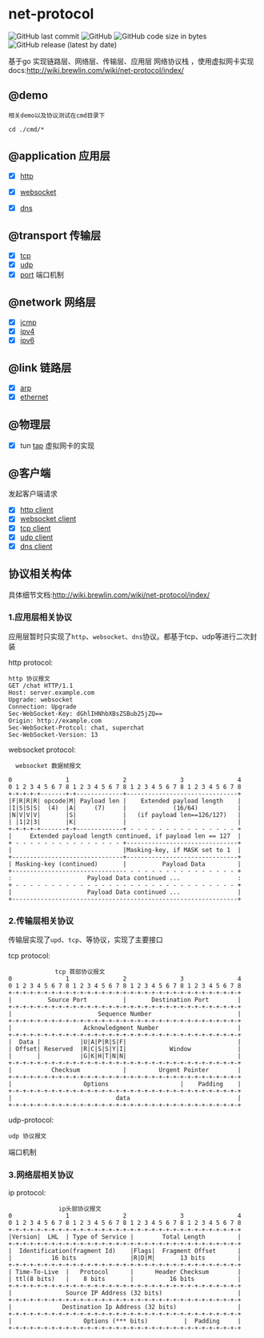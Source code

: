 # net-protocol
<p>
<img alt="GitHub last commit" src="https://img.shields.io/github/last-commit/brewlin/net-protocol">
<img alt="GitHub" src="https://img.shields.io/github/license/brewlin/net-protocol">
<img alt="GitHub code size in bytes" src="https://img.shields.io/github/languages/code-size/brewlin/net-protocol">
  <img alt="GitHub release (latest by date)" src="https://img.shields.io/github/v/release/brewlin/net-protocol">
  </p>


基于go 实现链路层、网络层、传输层、应用层 网络协议栈 ，使用虚拟网卡实现 docs:http://wiki.brewlin.com/wiki/net-protocol/index/
## @demo
```
相关demo以及协议测试在cmd目录下
```
`cd ./cmd/*`
## @application 应用层
- [x] [http](http://wiki.brewlin.com/wiki/net-protocol/index/)
- [x] [websocket](http://wiki.brewlin.com/wiki/net-protocol/index/)
- [x] [dns](http://wiki.brewlin.com/wiki/net-protocol/index/)


## @transport 传输层
- [x] [tcp](http://wiki.brewlin.com/wiki/net-protocol/index/)
- [x] [udp](http://wiki.brewlin.com/wiki/net-protocol/index/)
- [x] [port](http://wiki.brewlin.com/wiki/net-protocol/index/) 端口机制 

## @network 网络层
- [x] [icmp](http://wiki.brewlin.com/wiki/net-protocol/index/)
- [x] [ipv4](http://wiki.brewlin.com/wiki/net-protocol/index/)
- [x] [ipv6](http://wiki.brewlin.com/wiki/net-protocol/index/)

## @link 链路层
- [x] [arp](http://wiki.brewlin.com/wiki/net-protocol/index/)
- [x] [ethernet](http://wiki.brewlin.com/wiki/net-protocol/index/) 

## @物理层
- [x] tun [tap](http://wiki.brewlin.com/wiki/net-protocol/index/) 虚拟网卡的实现

## @客户端
发起客户端请求
- [x] [http client](http://wiki.brewlin.com/wiki/net-protocol/index/)
- [x] [websocket client](http://wiki.brewlin.com/wiki/net-protocol/index/)
- [x] [tcp client](http://wiki.brewlin.com/wiki/net-protocol/index/)
- [x] [udp client](http://wiki.brewlin.com/wiki/net-protocol/index/)
- [x] [dns client](http://wiki.brewlin.com/wiki/net-protocol/index/)
## 协议相关构体
具体细节文档:http://wiki.brewlin.com/wiki/net-protocol/index/
### 1.应用层相关协议
应用层暂时只实现了`http`、`websocket`、`dns`协议。都基于tcp、udp等进行二次封装

http protocol:
```
http 协议报文
GET /chat HTTP/1.1
Host: server.example.com
Upgrade: websocket
Connection: Upgrade
Sec-WebSocket-Key: dGhlIHNhbXBsZSBub25jZQ==
Origin: http://example.com
Sec-WebSocket-Protcol: chat, superchat
Sec-WebSocket-Version: 13
```
websocket protocol:
```
  websocket 数据帧报文

0               1               2               3               4
0 1 2 3 4 5 6 7 8 1 2 3 4 5 6 7 8 1 2 3 4 5 6 7 8 1 2 3 4 5 6 7 8
+-+-+-+-+-------+-+-------------+-------------------------------+
|F|R|R|R| opcode|M| Payload len |    Extended payload length    |
|I|S|S|S|  (4)  |A|     (7)     |             (16/64)           |
|N|V|V|V|       |S|             |   (if payload len==126/127)   |
| |1|2|3|       |K|             |                               |
+-+-+-+-+-------+-+-------------+ - - - - - - - - - - - - - - - +
|     Extended payload length continued, if payload len == 127  |
+ - - - - - - - - - - - - - - - +-------------------------------+
|                               |Masking-key, if MASK set to 1  |
+-------------------------------+-------------------------------+
| Masking-key (continued)       |          Payload Data         |
+-------------------------------- - - - - - - - - - - - - - - - +
:                     Payload Data continued ...                :
+ - - - - - - - - - - - - - - - - - - - - - - - - - - - - - - - +
|                     Payload Data continued ...                |
+---------------------------------------------------------------+

```
### 2.传输层相关协议
传输层实现了`upd`、`tcp`、等协议，实现了主要接口

tcp protocol:

```
		     tcp 首部协议报文
0               1               2               3               4
0 1 2 3 4 5 6 7 8 1 2 3 4 5 6 7 8 1 2 3 4 5 6 7 8 1 2 3 4 5 6 7 8
+-+-+-+-+-+-+-+-+-+-+-+-+-+-+-+-+-+-+-+-+-+-+-+-+-+-+-+-+-+-+-+-+
|          Source Port          |       Destination Port        |
+-+-+-+-+-+-+-+-+-+-+-+-+-+-+-+-+-+-+-+-+-+-+-+-+-+-+-+-+-+-+-+-+
|                        Sequence Number                        |
+-+-+-+-+-+-+-+-+-+-+-+-+-+-+-+-+-+-+-+-+-+-+-+-+-+-+-+-+-+-+-+-+
|                    Acknowledgment Number                      |
+-+-+-+-+-+-+-+-+-+-+-+-+-+-+-+-+-+-+-+-+-+-+-+-+-+-+-+-+-+-+-+-+
|  Data |           |U|A|P|R|S|F|                               |
| Offset| Reserved  |R|C|S|S|Y|I|            Window             |
|       |           |G|K|H|T|N|N|                               |
+-+-+-+-+-+-+-+-+-+-+-+-+-+-+-+-+-+-+-+-+-+-+-+-+-+-+-+-+-+-+-+-+
|           Checksum            |         Urgent Pointer        |
+-+-+-+-+-+-+-+-+-+-+-+-+-+-+-+-+-+-+-+-+-+-+-+-+-+-+-+-+-+-+-+-+
|                    Options                    |    Padding    |
+-+-+-+-+-+-+-+-+-+-+-+-+-+-+-+-+-+-+-+-+-+-+-+-+-+-+-+-+-+-+-+-+
|                             data                              |
+-+-+-+-+-+-+-+-+-+-+-+-+-+-+-+-+-+-+-+-+-+-+-+-+-+-+-+-+-+-+-+-+
```

udp-protocol:
```
udp 协议报文
```


端口机制

### 3.网络层相关协议

ip protocol:
```
              ip头部协议报文
0               1               2               3               4
0 1 2 3 4 5 6 7 8 1 2 3 4 5 6 7 8 1 2 3 4 5 6 7 8 1 2 3 4 5 6 7 8
+-+-+-+-+-+-+-+-+-+-+-+-+-+-+-+-+-+-+-+-+-+-+-+-+-+-+-+-+-+-+-+-+
|Version|  LHL  | Type of Service |        Total Length         |
+-+-+-+-+-+-+-+-+-+-+-+-+-+-+-+-+-+-+-+-+-+-+-+-+-+-+-+-+-+-+-+-+
|  Identification(fragment Id)    |Flags|  Fragment Offset      |
|           16 bits               |R|D|M|       13 bits         |
+-+-+-+-+-+-+-+-+-+-+-+-+-+-+-+-+-+-+-+-+-+-+-+-+-+-+-+-+-+-+-+-+
| Time-To-Live  |   Protocol      |      Header Checksum        |
| ttl(8 bits)   |    8 bits       |          16 bits            |
+-+-+-+-+-+-+-+-+-+-+-+-+-+-+-+-+-+-+-+-+-+-+-+-+-+-+-+-+-+-+-+-+
|               Source IP Address (32 bits)                     |
+-+-+-+-+-+-+-+-+-+-+-+-+-+-+-+-+-+-+-+-+-+-+-+-+-+-+-+-+-+-+-+-+
|              Destination Ip Address (32 bits)                 |
+-+-+-+-+-+-+-+-+-+-+-+-+-+-+-+-+-+-+-+-+-+-+-+-+-+-+-+-+-+-+-+-+
|                    Options (*** bits)          |  Padding     |
+-+-+-+-+-+-+-+-+-+-+-+-+-+-+-+-+-+-+-+-+-+-+-+-+-+-+-+-+-+-+-+-+
```